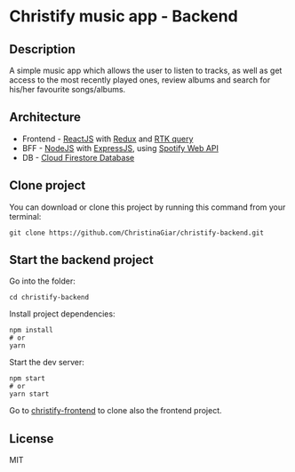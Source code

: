 # Christify music app - Backend

## Description

A simple music app which allows the user to listen to tracks, as well as get access to the most recently played ones, review albums and search for his/her favourite songs/albums.

## Architecture

- Frontend - [ReactJS](https://react.dev/) with [Redux](https://redux.js.org/) and [RTK query](https://redux-toolkit.js.org/rtk-query/overview)
- BFF - [NodeJS](https://nodejs.org/en) with [ExpressJS](https://expressjs.com/), using [Spotify Web API](https://developer.spotify.com/documentation/web-api)
- DB - [Cloud Firestore Database](https://firebase.google.com/docs/firestore)

## Clone project

You can download or clone this project by running this command from your terminal:

```
git clone https://github.com/ChristinaGiar/christify-backend.git
```

## Start the backend project

Go into the folder:

```
cd christify-backend
```

Install project dependencies:

```
npm install
# or
yarn
```

Start the dev server:

```
npm start
# or
yarn start
```

Go to [christify-frontend](https://github.com/ChristinaGiar/christify-frontend) to clone also the frontend project.

## License

MIT
